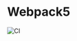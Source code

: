 # Webpack5

![CI](https://github.com/genitr/js-adv-whack-a-mole-finaly/actions/workflows/web.yml/badge.svg)
